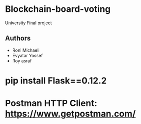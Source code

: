 # Blockchain-board-voting
University Final project

## Authors
- Roni Michaeli 
- Evyatar Yossef
- Roy asraf

# pip install Flask==0.12.2
# Postman HTTP Client: https://www.getpostman.com/

